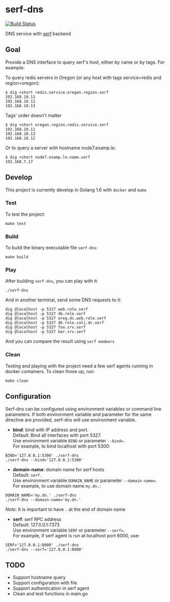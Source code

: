 # serf-dns

[![Build Status](https://travis-ci.org/phamhongviet/serf-dns.svg?branch=master)](https://travis-ci.org/phamhongviet/serf-dns)

DNS service with [serf](https://www.serfdom.io "Hashicorp's Serf") backend

## Goal

Provide a DNS interface to query serf's host, either by name or by tags. For example:

To query redis servers in Oregon (or any host with tags service=redis and region=oregon):

```
$ dig +short redis.service.oregon.region.serf
192.168.10.11
192.168.10.12
192.168.10.13
```

Tags' order doesn't matter

```
$ dig +short oregon.region.redis.service.serf
192.168.10.11
192.168.10.13
192.168.10.12
```

Or to query a server with hostname node7.examp.le:

```
$ dig +short node7.examp.le.name.serf
192.168.7.17
```


## Develop
This project is currently develop in Golang 1.6 with `docker` and `make`

### Test
To test the project:

```
make test
```

### Build
To build the binary executable file `serf-dns`:

```
make build
```

### Play
After building `serf-dns`, you can play with it:

```
./serf-dns
```

And in another terminal, send some DNS requests to it:

```
dig @localhost -p 5327 web.role.serf
dig @localhost -p 5327 db.role.serf
dig @localhost -p 5327 oreg.dc.web.role.serf
dig @localhost -p 5327 db.role.cali.dc.serf
dig @localhost -p 5327 foo.srv.serf
dig @localhost -p 5327 bar.srv.serf
```

And you can compare the result using `serf members`

### Clean
Testing and playing with the project need a few serf agents running in docker containers. To clean those up, run:

```
make clean
```

## Configuration

Serf-dns can be configured using environment variables or command line parameters. If both environment variable and parameter for the same directive are provided, serf-dns will use environment variable.

* __bind__: bind with IP address and port.         
Default: Bind all interfaces with port 5327.         
Use environment variable `BIND` or parameter `--bind=`.         
For example, to bind localhost with port 5300:           
```
BIND='127.0.0.1:5300' ./serf-dns
./serf-dns --bind='127.0.0.1:5300'
```

* __domain-name__: domain name for serf hosts        
Default: `serf.`       
Use environment variable `DOMAIN_NAME` or parameter `--domain-name=`.            
For example, to use domain name `my.dn.`:              
```
DOMAIN_NAME='my.dn.' ./serf-dns
./serf-dns --domain-name='my.dn.'
```
_Note_: It is important to have `.` at the end of domain name

* __serf__: serf RPC address            
Default: 127.0.0.1:7373            
Use environment variable `SERF` or parameter `--serf=`.            
For example, if serf agent is run at localhost port 8000, use:
```
SERF='127.0.0.1:8000' ./serf-dns
./serf-dns --serf='127.0.0.1:8000'
```

## TODO

* Support hostname query
* Support configuration with file
* Support authentication in serf agent
* Clean and test functions in main.go
